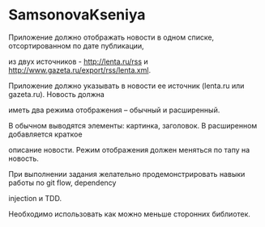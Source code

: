 # SamsonovaKseniya
Приложение должно отображать новости в одном списке, отсортированном по дате публикации,

из двух источников - http://lenta.ru/rss и http://www.gazeta.ru/export/rss/lenta.xml.

Приложение должно указывать в новости ее источник (lenta.ru или gazeta.ru). Новость должна 

иметь два режима отображения – обычный и расширенный.

В обычном выводятся элементы: картинка, заголовок. В расширенном добавляется краткое 

описание новости. Режим отображения должен меняться по тапу на новость.

При выполнении задания желательно продемонстрировать навыки работы по git flow, dependency 

injection и TDD.

Необходимо использовать как можно меньше сторонних библиотек.
